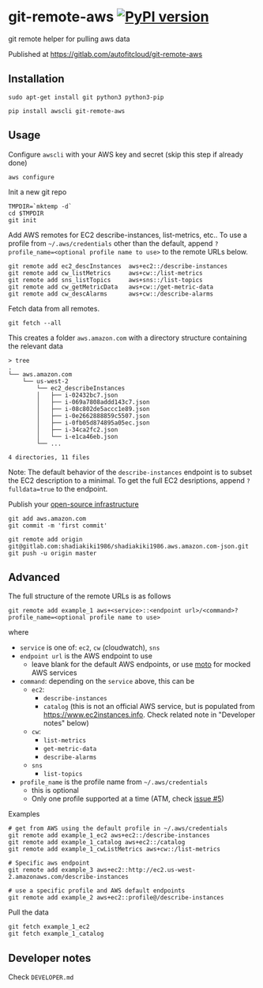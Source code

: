 # git-remote-aws [![PyPI version](https://badge.fury.io/py/git-remote-aws.svg)](https://badge.fury.io/py/git-remote-aws)

git remote helper for pulling aws data

Published at https://gitlab.com/autofitcloud/git-remote-aws


## Installation

```
sudo apt-get install git python3 python3-pip

pip install awscli git-remote-aws
```

## Usage

Configure `awscli` with your AWS key and secret (skip this step if already done)

```
aws configure
```

Init a new git repo

```
TMPDIR=`mktemp -d`
cd $TMPDIR
git init
```

Add AWS remotes for EC2 describe-instances, list-metrics, etc.. To use a profile from `~/.aws/credentials` other than the default,
append `?profile_name=<optional profile name to use>` to the remote URLs below.

```
git remote add ec2_descInstances  aws+ec2::/describe-instances
git remote add cw_listMetrics     aws+cw::/list-metrics
git remote add sns_listTopics     aws+sns::/list-topics
git remote add cw_getMetricData   aws+cw::/get-metric-data
git remote add cw_descAlarms      aws+cw::/describe-alarms
```

Fetch data from all remotes.

```
git fetch --all
```

This creates a folder `aws.amazon.com` with a directory structure containing the relevant data

```
> tree
.
└── aws.amazon.com
    └── us-west-2
        └── ec2_describeInstances
        │   ├── i-02432bc7.json
        │   ├── i-069a7808addd143c7.json
        │   ├── i-08c802de5accc1e89.json
        │   ├── i-0e2662888859c5507.json
        │   ├── i-0fb05d874895a05ec.json
        │   ├── i-34ca2fc2.json
        │   └── i-e1ca46eb.json
        └── ...

4 directories, 11 files
```

Note: The default behavior of the `describe-instances` endpoint is to subset the EC2 description to a minimal.
To get the full EC2 desriptions, append `?fulldata=true` to the endpoint.


Publish your [open-source infrastructure](https://opensourceinfra.org/)

```
git add aws.amazon.com
git commit -m 'first commit'

git remote add origin git@gitlab.com:shadiakiki1986/shadiakiki1986.aws.amazon.com-json.git
git push -u origin master
```


## Advanced

The full structure of the remote URLs is as follows

```
git remote add example_1 aws+<service>::<endpoint url>/<command>?profile_name=<optional profile name to use>
```

where

- `service` is one of: `ec2`, `cw` (cloudwatch), `sns`
- `endpoint url` is the AWS endpoint to use
    - leave blank for the default AWS endpoints, or use [moto](http://docs.getmoto.org/en/latest/) for mocked AWS services
- `command`: depending on the `service` above, this can be
    - `ec2`:
        - `describe-instances`
        - `catalog` (this is not an official AWS service, but is populated from https://www.ec2instances.info. Check related note in "Developer notes" below)
    - `cw`:
        - `list-metrics`
        - `get-metric-data`
        - `describe-alarms`
    - `sns`
        - `list-topics`
- `profile_name` is the profile name from `~/.aws/credentials`
    - this is optional
    - Only one profile supported at a time (ATM, check [issue #5](https://gitlab.com/autofitcloud/git-remote-aws/issues/5))


Examples

```
# get from AWS using the default profile in ~/.aws/credentials
git remote add example_1_ec2 aws+ec2::/describe-instances
git remote add example_1_catalog aws+ec2::/catalog
git remote add example_1_cwListMetrics aws+cw::/list-metrics

# Specific aws endpoint
git remote add example_3 aws+ec2::http://ec2.us-west-2.amazonaws.com/describe-instances

# use a specific profile and AWS default endpoints
git remote add example_2 aws+ec2::profile@/describe-instances
```

Pull the data

```
git fetch example_1_ec2
git fetch example_1_catalog
```


## Developer notes

Check `DEVELOPER.md`